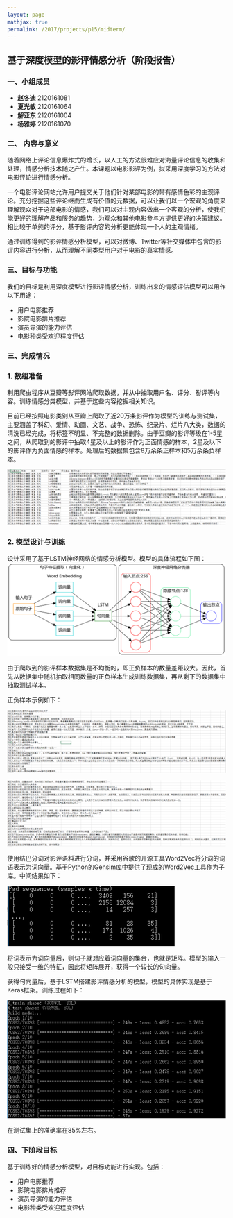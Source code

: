 ```yaml
---
layout: page
mathjax: true
permalink: /2017/projects/p15/midterm/
---
```


## 基于深度模型的影评情感分析（阶段报告）

### 一、小组成员

- **赵冬迪** 2120161081
- **夏光敏** 2120161064
- **解亚东**  2120161004
- **杨雅婷**  2120161070


### 二、	内容与意义

随着网络上评论信息爆炸式的增长，以人工的方法很难应对海量评论信息的收集和处理，情感分析技术随之产生。本课题以电影影评为例，拟采用深度学习的方法对电影评论进行情感分析。

一个电影评论网站允许用户提交关于他们针对某部电影的带有感情色彩的主观评论。充分挖掘这些评论继而生成有价值的元数据，可以让我们以一个宏观的角度来理解观众对于这部电影的情感，我们可以对主观内容做出一个客观的分析，使我们能更好的理解产品和服务的趋势，为观众和其他电影参与方提供更好的决策建议。相比较于单纯的评分，基于影评内容的分析更能体现一个人的主观情绪。

通过训练得到的影评情感分析模型，可以对微博、Twitter等社交媒体中包含的影评内容进行分析，从而理解不同类型用户对于电影的真实情感。


### 三、目标与功能
我们的目标是利用深度模型进行影评情感分析，训练出来的情感评估模型可以用作以下用途：
- 	用户电影推荐
- 	影院电影排片推荐
- 	演员导演的能力评估
- 	电影种类受欢迎程度评估

### 三、完成情况
### 1.	数组准备
利用爬虫程序从豆瓣等影评网站爬取数据，并从中抽取用户名、评分、影评等内容。训练情感分类模型，并基于这些内容挖掘相关知识。

目前已经按照电影类别从豆瓣上爬取了近20万条影评作为模型的训练与测试集，主要涵盖了科幻、爱情、动画、文艺、战争、恐怖、纪录片、烂片八大类，数据的清洗已经完成，将标签不明显、不完整的数据删除。由于豆瓣的影评等级在1-5星之间，从爬取到的影评中抽取4星及以上的影评作为正面情感的样本，2星及以下的影评作为负面情感的样本。处理后的数据集包含8万余条正样本和5万余条负样本。

![](https://github.com/y-yating/image/raw/master/image-class-DM/data.png)

### 2.	模型设计与训练
设计采用了基于LSTM神经网络的情感分析模型。模型的具体流程如下图：
![](https://github.com/y-yating/image/raw/master/image-class-DM/arch.png)

由于爬取到的影评样本数据集是不均衡的，即正负样本的数量差距较大。因此，首先从数据集中随机抽取相同数量的正负样本生成训练数据集，再从剩下的数据集中抽取测试样本。

正负样本示例如下：

![](https://github.com/y-yating/image/raw/master/image-class-DM/positive.png)

![](https://github.com/y-yating/image/raw/master/image-class-DM/negetive.png)

使用结巴分词对影评语料进行分词，并采用谷歌的开源工具Word2Vec将分词的词语表示为词向量。基于Python的Gensim库中提供了现成的Word2Vec工具作为子库。中间结果如下：

![](https://github.com/y-yating/image/raw/master/image-class-DM/mid-result.png)

将词表示为词向量后，则句子就对应着词向量的集合，也就是矩阵。模型的输入一般只接受一维的特征，因此将矩阵展开，获得一个较长的句向量。

获得句向量后，基于LSTM搭建影评情感分析的模型，模型的具体实现是基于Keras框架。训练过程如下：

![](https://github.com/y-yating/image/raw/master/image-class-DM/training.png)

在测试集上的准确率在85%左右。

### 四、下阶段目标

基于训练好的情感分析模型，对目标功能进行实现。包括：

-  用户电影推荐
-  影院电影排片推荐
-  演员导演的能力评估
-  电影种类受欢迎程度评估



